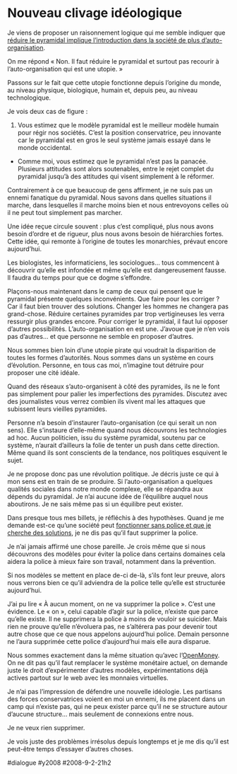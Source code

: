 # Nouveau clivage idéologique

Je viens de proposer un raisonnement logique qui me semble indiquer que [réduire le pyramidal implique l’introduction dans la société de plus d’auto-organisation](non-pyramidal-rime-avec-auto-organisation.md).

On me répond « Non. Il faut réduire le pyramidal et surtout pas recourir à l’auto-organisation qui est une utopie. »

Passons sur le fait que cette utopie fonctionne depuis l’origine du monde, au niveau physique, biologique, humain et, depuis peu, au niveau technologique.

Je vois deux cas de figure :

1. Vous estimez que le modèle pyramidal est le meilleur modèle humain pour régir nos sociétés. C’est la position conservatrice, peu innovante car le pyramidal est en gros le seul système jamais essayé dans le monde occidental.

- Comme moi, vous estimez que le pyramidal n’est pas la panacée. Plusieurs attitudes sont alors soutenables, entre le rejet complet du pyramidal jusqu’à des attitudes qui visent simplement à le réformer.

Contrairement à ce que beaucoup de gens affirment, je ne suis pas un ennemi fanatique du pyramidal. Nous savons dans quelles situations il marche, dans lesquelles il marche moins bien et nous entrevoyons celles où il ne peut tout simplement pas marcher.

Une idée reçue circule souvent : plus c’est compliqué, plus nous avons besoin d’ordre et de rigueur, plus nous avons besoin de hiérarchies fortes. Cette idée, qui remonte à l’origine de toutes les monarchies, prévaut encore aujourd’hui.

Les biologistes, les informaticiens, les sociologues… tous commencent à découvrir qu’elle est infondée et même qu’elle est dangereusement fausse. Il faudra du temps pour que ce dogme s’effondre.

Plaçons-nous maintenant dans le camp de ceux qui pensent que le pyramidal présente quelques inconvénients. Que faire pour les corriger ? Car il faut bien trouver des solutions. Changer les hommes ne changera pas grand-chose. Réduire certaines pyramides par trop vertigineuses les verra ressurgir plus grandes encore. Pour corriger le pyramidal, il faut lui opposer d’autres possibilités. L’auto-organisation en est une. J’avoue que je n’en vois pas d’autres… et que personne ne semble en proposer d’autres.

Nous sommes bien loin d’une utopie pirate qui voudrait la disparition de toutes les formes d’autorités. Nous sommes dans un système en cours d’évolution. Personne, en tous cas moi, n’imagine tout détruire pour proposer une cité idéale.

Quand des réseaux s’auto-organisent à côté des pyramides, ils ne le font pas simplement pour palier les imperfections des pyramides. Discutez avec des journalistes vous verrez combien ils vivent mal les attaques que subissent leurs vieilles pyramides.

Personne n’a besoin d’instaurer l’auto-organisation (ce qui serait un non sens). Elle s’instaure d’elle-même quand nous découvrons les technologies ad hoc. Aucun politicien, issu du système pyramidal, soutenu par ce système, n’aurait d’ailleurs la folie de tenter un push dans cette direction. Même quand ils sont conscients de la tendance, nos politiques esquivent le sujet.

Je ne propose donc pas une révolution politique. Je décris juste ce qui à mon sens est en train de se produire. Si l’auto-organisation a quelques qualités sociales dans notre monde complexe, elle se répandra aux dépends du pyramidal. Je n’ai aucune idée de l’équilibre auquel nous aboutirons. Je ne sais même pas si un équilibre peut exister.

Dans presque tous mes billets, je réfléchis à des hypothèses. Quand je me demande est-ce qu’une société peut [fonctionner sans police et que je cherche des solutions](vivre-ensemble-sans-police.md), je ne dis pas qu’il faut supprimer la police.

Je n’ai jamais affirmé une chose pareille. Je crois même que si nous découvrons des modèles pour éviter la police dans certains domaines cela aidera la police à mieux faire son travail, notamment dans la prévention.

Si nos modèles se mettent en place de-ci de-là, s’ils font leur preuve, alors nous verrons bien ce qu’il adviendra de la police telle qu’elle est structurée aujourd’hui.

J’ai pu lire « À aucun moment, on ne va supprimer la police ». C’est une évidence. Le « on », celui capable d’agir sur la police, n’existe que parce qu’elle existe. Il ne supprimera la police à moins de vouloir se suicider. Mais rien ne prouve qu’elle n’évoluera pas, ne s’altérera pas pour devenir tout autre chose que ce que nous appelons aujourd’hui police. Demain personne ne l’aura supprimée cette police d’aujourd’hui mais elle aura disparue.

Nous sommes exactement dans la même situation qu’avec l’[OpenMoney](http://www.openmoney.org/). On ne dit pas qu’il faut remplacer le système monétaire actuel, on demande juste le droit d’expérimenter d’autres modèles, expérimentations déjà actives partout sur le web avec les monnaies virtuelles.

Je n’ai pas l’impression de défendre une nouvelle idéologie. Les partisans des forces conservatrices voient en moi un ennemi, ils me placent dans un camp qui n’existe pas, qui ne peux exister parce qu’il ne se structure autour d’aucune structure… mais seulement de connexions entre nous.

Je ne veux rien supprimer.

Je vois juste des problèmes irrésolus depuis longtemps et je me dis qu’il est peut-être temps d’essayer d’autres choses.

#dialogue #y2008 #2008-9-2-21h2
